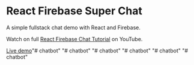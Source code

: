 # React Firebase Super Chat

A simple fullstack chat demo with React and Firebase. 

Watch on full [React Firebase Chat Tutorial](https://youtu.be/zQyrwxMPm88) on YouTube. 

[Live demo](https://fireship-demos.web.app/)"# chatbot" 
"# chatbot" 
"# chatbot" 
"# chatbot" 
"# chatbot" 
"# chatbot" 
